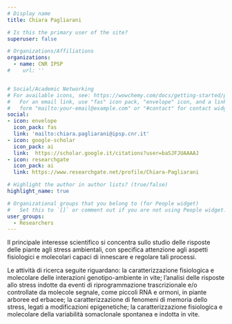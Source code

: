 ```yaml
---
# Display name
title: Chiara Pagliarani

# Is this the primary user of the site?
superuser: false

# Organizations/Affiliations
organizations:
  - name: CNR IPSP
#    url: ''


# Social/Academic Networking
# For available icons, see: https://wowchemy.com/docs/getting-started/page-builder/#icons
#   For an email link, use "fas" icon pack, "envelope" icon, and a link in the
#   form "mailto:your-email@example.com" or "#contact" for contact widget.
social:
- icon: envelope
  icon_pack: fas
  link: 'mailto:chiara.pagliarani@ipsp.cnr.it' 
- icon: google-scholar
  icon_pack: ai
  link:  https://scholar.google.it/citations?user=baSJFJUAAAAJ
- icon: researchgate
  icon_pack: ai
  link: https://www.researchgate.net/profile/Chiara-Pagliarani

# Highlight the author in author lists? (true/false)
highlight_name: true

# Organizational groups that you belong to (for People widget)
#   Set this to `[]` or comment out if you are not using People widget.
user_groups:
  - Researchers
---
```


Il principale interesse scientifico si concentra sullo studio delle risposte delle piante agli stress ambientali, con specifica attenzione agli aspetti fisiologici e molecolari capaci di innescare e regolare tali processi. 

Le attività di ricerca seguite riguardano: la caratterizzazione fisiologica e molecolare delle interazioni genotipo-ambiente in vite; l’analisi delle risposte allo stress indotte da eventi di riprogrammazione trascrizionale e/o controllate da molecole segnale, come piccoli RNA e ormoni, in piante arboree ed erbacee; la caratterizzazione di fenomeni di memoria dello stress, legati a modificazioni epigenetiche; la caratterizzazione fisiologica e molecolare della variabilità somaclonale spontanea e indotta in vite. 
